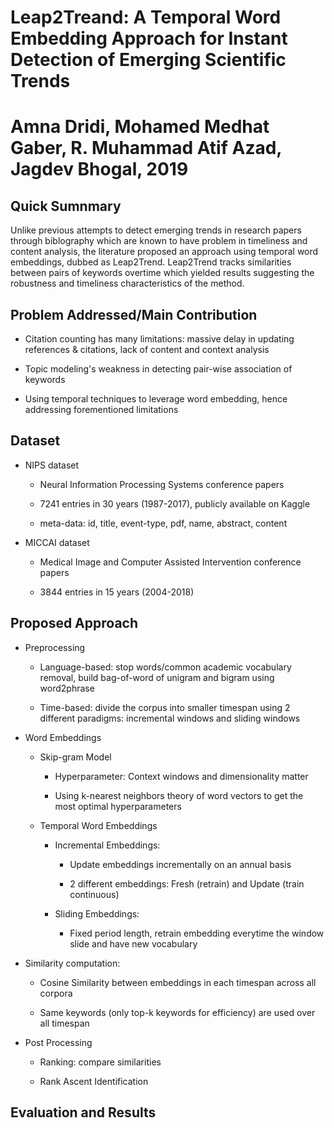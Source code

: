 # Leap2Treand: A Temporal Word Embedding Approach for Instant Detection of Emerging Scientific Trends
# Amna Dridi, Mohamed Medhat Gaber, R. Muhammad Atif Azad, Jagdev Bhogal, 2019

## Quick Sumnmary

Unlike previous attempts to detect emerging trends in research papers through biblography which are known to have problem in timeliness and content analysis, the literature proposed an approach using temporal word embeddings, dubbed as Leap2Trend. Leap2Trend tracks similarities between pairs of keywords overtime which yielded results suggesting the robustness and timeliness characteristics of the method.

## Problem Addressed/Main Contribution

* Citation counting has many limitations: massive delay in updating references & citations, lack of content and context analysis

* Topic modeling's weakness in detecting pair-wise association of keywords

* Using temporal techniques to leverage word embedding, hence addressing forementioned limitations

## Dataset

* NIPS dataset

    + Neural Information Processing Systems conference papers

    + 7241 entries in 30 years (1987-2017), publicly available on Kaggle

    + meta-data: id, title, event-type, pdf, name, abstract, content

* MICCAI dataset

    + Medical Image and Computer Assisted Intervention conference papers

    + 3844 entries in 15 years (2004-2018)

## Proposed Approach

* Preprocessing

    + Language-based: stop words/common academic vocabulary removal, build bag-of-word of unigram and bigram using word2phrase

    + Time-based: divide the corpus into smaller timespan using 2 different paradigms: incremental windows and sliding windows

* Word Embeddings

    + Skip-gram Model

        - Hyperparameter: Context windows and dimensionality matter

        - Using k-nearest neighbors theory of word vectors to get the most optimal hyperparameters

    + Temporal Word Embeddings 

        - Incremental Embeddings: 
        
            + Update embeddings incrementally on an annual basis

            + 2 different embeddings: Fresh (retrain) and Update (train continuous)

        - Sliding Embeddings:

            + Fixed period length, retrain embedding everytime the window slide and have new vocabulary

* Similarity computation: 

    + Cosine Similarity between embeddings in each timespan across all corpora

    + Same keywords (only top-k keywords for efficiency) are used over all timespan

* Post Processing

    + Ranking: compare similarities 

    + Rank Ascent Identification

## Evaluation and Results



